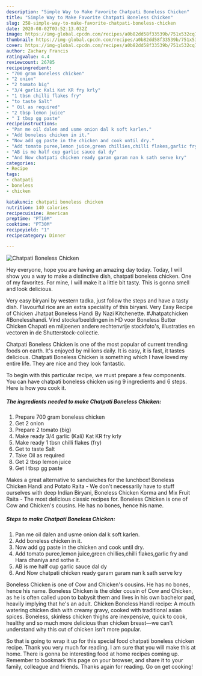 ```yaml
---
description: "Simple Way to Make Favorite Chatpati Boneless Chicken"
title: "Simple Way to Make Favorite Chatpati Boneless Chicken"
slug: 258-simple-way-to-make-favorite-chatpati-boneless-chicken
date: 2020-08-02T03:52:13.032Z
image: https://img-global.cpcdn.com/recipes/a0b82dd58f33539b/751x532cq70/chatpati-boneless-chicken-recipe-main-photo.jpg
thumbnail: https://img-global.cpcdn.com/recipes/a0b82dd58f33539b/751x532cq70/chatpati-boneless-chicken-recipe-main-photo.jpg
cover: https://img-global.cpcdn.com/recipes/a0b82dd58f33539b/751x532cq70/chatpati-boneless-chicken-recipe-main-photo.jpg
author: Zachary Francis
ratingvalue: 4.4
reviewcount: 26785
recipeingredient:
- "700 gram boneless chicken"
- "2 onion"
- "2 tomato big"
- "3/4 garlic Kali Kat KR fry krly"
- "1 tbsn chilli flakes fry"
- "to taste Salt"
- " Oil as required"
- "2 tbsp lemon juice"
- " I tbsp gg paste"
recipeinstructions:
- "Pan me oil dalen and usme onion dal k soft karlen."
- "Add boneless chicken in it."
- "Now add gg paste in the chicken and cook until dry."
- "Add tomato puree,lemon juice,green chillies,chilli flakes,garlic fry and Hara dhaniya and sothe it."
- "AB is me half cup garlic sauce dal dy"
- "And Now chatpati chicken ready garam garam nan k sath serve kry"
categories:
- Recipe
tags:
- chatpati
- boneless
- chicken

katakunci: chatpati boneless chicken 
nutrition: 140 calories
recipecuisine: American
preptime: "PT10M"
cooktime: "PT30M"
recipeyield: "1"
recipecategory: Dinner

---
```



![Chatpati Boneless Chicken](https://img-global.cpcdn.com/recipes/a0b82dd58f33539b/751x532cq70/chatpati-boneless-chicken-recipe-main-photo.jpg)

Hey everyone, hope you are having an amazing day today. Today, I will show you a way to make a distinctive dish, chatpati boneless chicken. One of my favorites. For mine, I will make it a little bit tasty. This is gonna smell and look delicious.

Very easy biryani by western tadka, just follow the steps and have a tasty dish. Flavourful rice are an extra speciality of this biryani. Very Easy Recipe of Chicken Jhatpat Boneless Handi By Nazi Kitchenette. #Jhatpatchicken #Bonelesshandi. Vind stockafbeeldingen in HD voor Boneless Butter Chicken Chapati en miljoenen andere rechtenvrije stockfoto&#39;s, illustraties en vectoren in de Shutterstock-collectie.

Chatpati Boneless Chicken is one of the most popular of current trending foods on earth. It's enjoyed by millions daily. It is easy, it is fast, it tastes delicious. Chatpati Boneless Chicken is something which I have loved my entire life. They are nice and they look fantastic.


To begin with this particular recipe, we must prepare a few components. You can have chatpati boneless chicken using 9 ingredients and 6 steps. Here is how you cook it.

<!--inarticleads1-->

##### The ingredients needed to make Chatpati Boneless Chicken:

1. Prepare 700 gram boneless chicken
1. Get 2 onion
1. Prepare 2 tomato (big)
1. Make ready 3/4 garlic (Kali) Kat KR fry krly
1. Make ready 1 tbsn chilli flakes (fry)
1. Get to taste Salt
1. Take  Oil as required
1. Get 2 tbsp lemon juice
1. Get  I tbsp gg paste


Makes a great alternative to sandwiches for the lunchbox! Boneless Chicken Handi and Potato Raita - We don&#39;t necessarily have to stuff ourselves with deep Indian Biryani, Boneless Chicken Korma and Mix Fruit Raita - The most delicious classic recipes for. Boneless Chicken is one of Cow and Chicken&#39;s cousins. He has no bones, hence his name. 

<!--inarticleads2-->

##### Steps to make Chatpati Boneless Chicken:

1. Pan me oil dalen and usme onion dal k soft karlen.
1. Add boneless chicken in it.
1. Now add gg paste in the chicken and cook until dry.
1. Add tomato puree,lemon juice,green chillies,chilli flakes,garlic fry and Hara dhaniya and sothe it.
1. AB is me half cup garlic sauce dal dy
1. And Now chatpati chicken ready garam garam nan k sath serve kry


Boneless Chicken is one of Cow and Chicken&#39;s cousins. He has no bones, hence his name. Boneless Chicken is the older cousin of Cow and Chicken, as he is often called upon to babysit them and lives in his own bachelor pad, heavily implying that he&#39;s an adult. Chicken Boneless Handi recipe: A mouth watering chicken dish with creamy gravy, cooked with traditional asian spices. Boneless, skinless chicken thighs are inexpensive, quick to cook, healthy and so much more delicious than chicken breast—we can&#39;t understand why this cut of chicken isn&#39;t more popular. 

So that is going to wrap it up for this special food chatpati boneless chicken recipe. Thank you very much for reading. I am sure that you will make this at home. There is gonna be interesting food at home recipes coming up. Remember to bookmark this page on your browser, and share it to your family, colleague and friends. Thanks again for reading. Go on get cooking!

